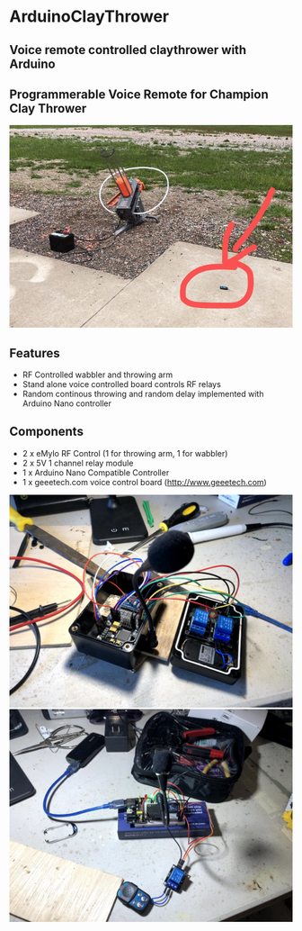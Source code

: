 # ArduinoClayThrower
## Voice remote controlled claythrower with Arduino

## Programmerable Voice Remote for Champion Clay Thrower
![demo](https://github.com/yanqiangyu/ArduinoClayThrower/blob/main/animation.gif?raw=true)

## Features
 - RF Controlled wabbler and throwing arm
 - Stand alone voice controlled board controls RF relays
 - Random continous throwing and random delay implemented with Arduino Nano controller

## Components
 - 2 x eMylo RF Control (1 for throwing arm, 1 for wabbler)
 - 2 x 5V 1 channel relay module
 - 1 x Arduino Nano Compatible Controller
 - 1 x geeetech.com voice control board (http://www.geeetech.com)

![demo](https://github.com/yanqiangyu/ArduinoClayThrower/blob/main/packaging.jpg?raw=true)
![demo](https://github.com/yanqiangyu/ArduinoClayThrower/blob/main/breadboard.jpg?raw=true)
